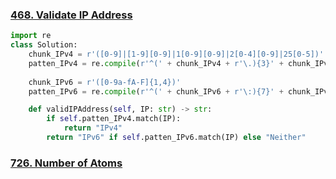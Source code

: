 ### [468. Validate IP Address](https://leetcode.com/problems/validate-ip-address/)

```python
import re
class Solution:
    chunk_IPv4 = r'([0-9]|[1-9][0-9]|1[0-9][0-9]|2[0-4][0-9]|25[0-5])'
    patten_IPv4 = re.compile(r'^(' + chunk_IPv4 + r'\.){3}' + chunk_IPv4 + r'$')
    
    chunk_IPv6 = r'([0-9a-fA-F]{1,4})'
    patten_IPv6 = re.compile(r'^(' + chunk_IPv6 + r'\:){7}' + chunk_IPv6 + r'$')

    def validIPAddress(self, IP: str) -> str:        
        if self.patten_IPv4.match(IP):
            return "IPv4"
        return "IPv6" if self.patten_IPv6.match(IP) else "Neither" 
```

### [726. Number of Atoms](https://leetcode.com/problems/number-of-atoms/)

